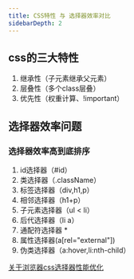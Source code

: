 ```yaml
---
title: CSS特性 与 选择器效率对比
sidebarDepth: 2
---
```


## css的三大特性

1. 继承性（子元素继承父元素）
2. 层叠性（多个class层叠）
3. 优先性（权重计算、!important）


## 选择器效率问题
### 选择器效率高到底排序

1. id选择器（#id）
2. 类选择器（.className）
3. 标签选择器（div,h1,p）
4. 相邻选择器（h1+p）
5. 子元素选择器（ul < li）
6. 后代选择器（li a）
7. 通配符选择器 *
8. 属性选择器(a[rel="external"])
9. 伪类选择器（a:hover,li:nth-child）

[关于浏览器css选择器性能优化](https://www.cnblogs.com/subying/p/3661807.html)